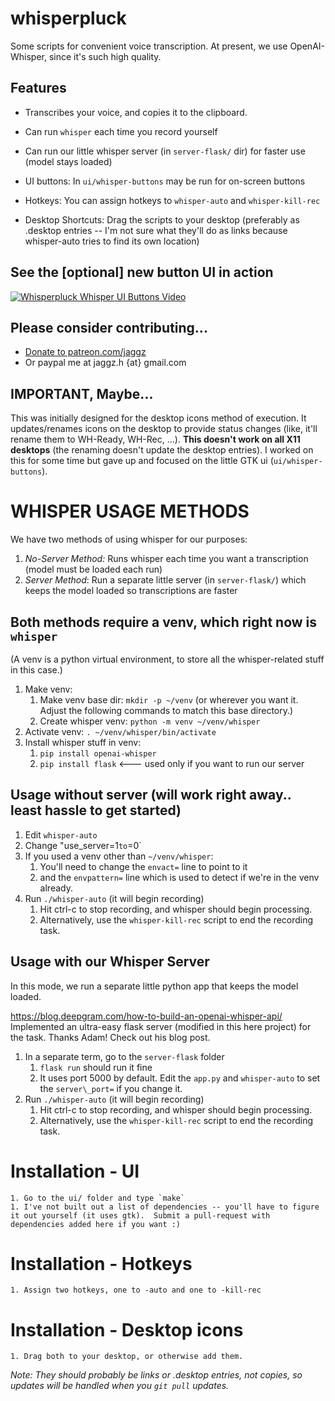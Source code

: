 # whisperpluck

Some scripts for convenient voice transcription. At present, we use OpenAI-Whisper, since it's such high quality.

## Features

* Transcribes your voice, and copies it to the clipboard.

* Can run `whisper` each time you record yourself
* Can run our little whisper server (in `server-flask/` dir) for faster use (model stays loaded)

* UI buttons: In `ui/whisper-buttons` may be run for on-screen buttons
* Hotkeys: You can assign hotkeys to `whisper-auto` and `whisper-kill-rec`
* Desktop Shortcuts: Drag the scripts to your desktop (preferably as .desktop entries -- I'm not sure what they'll do as links because whisper-auto tries to find its own location)

## See the [optional] new button UI in action

[![Whisperpluck Whisper UI Buttons Video](https://i.ytimg.com/vi/z5kiq3F-ros/maxresdefault.jpg)](https://www.youtube.com/watch?v=z5kiq3F-ros "Whisperpluck Whisper UI Buttons Video")

## Please consider contributing...

* [Donate to patreon.com/jaggz](https://patreon.com/jaggz)
* Or paypal me at jaggz.h {at} gmail.com

## IMPORTANT, Maybe...

This was initially designed for the desktop icons method of execution. It updates/renames icons on the desktop to provide status changes (like, it'll rename them to WH-Ready, WH-Rec, ...).  **This doesn't work on all X11 desktops** (the renaming doesn't update the desktop entries).  I worked on this for some time but gave up and focused on the little GTK ui (`ui/whisper-buttons`).

# WHISPER USAGE METHODS

We have two methods of using whisper for our purposes:

1. *No-Server Method:* Runs whisper each time you want a transcription (model must be loaded each run)
2. *Server Method*: Run a separate little server (in `server-flask/`) which keeps the model loaded so transcriptions are faster

## Both methods require a venv, which right now is `whisper`

(A venv is a python virtual environment, to store all the whisper-related stuff in this case.)

1. Make venv:
    1. Make venv base dir: `mkdir -p ~/venv` (or wherever you want it. Adjust the following commands to match this base directory.)
    1. Create whisper venv: `python -m venv ~/venv/whisper`
1. Activate venv: `. ~/venv/whisper/bin/activate`
1. Install whisper stuff in venv:
    1. `pip install openai-whisper`
    1. `pip install flask` <--- used only if you want to run our server

## Usage without server (will work right away.. least hassle to get started)

1. Edit `whisper-auto`
1. Change "use\_server=1` to `=0`
1. If you used a venv other than `~/venv/whisper`:
    1. You'll need to change the `envact=` line to point to it
    2. and the `envpattern=` line which is used to detect if we're in the venv already.
1. Run `./whisper-auto` (it will begin recording)
    1. Hit ctrl-c to stop recording, and whisper should begin processing.
    1. Alternatively, use the `whisper-kill-rec` script to end the recording task.

## Usage with our Whisper Server

In this mode, we run a separate little python app that keeps the model loaded.

https://blog.deepgram.com/how-to-build-an-openai-whisper-api/
Implemented an ultra-easy flask server (modified in this here project)
for the task.  Thanks Adam!  Check out his blog post.

1. In a separate term, go to the `server-flask` folder
    1. `flask run` should run it fine
    1. It uses port 5000 by default. Edit the `app.py` and `whisper-auto` to set the `server\_port=` if you change it.
1. Run `./whisper-auto` (it will begin recording)
    1. Hit ctrl-c to stop recording, and whisper should begin processing.
    1. Alternatively, use the `whisper-kill-rec` script to end the recording task.

# Installation - UI
    1. Go to the ui/ folder and type `make`
    1. I've not built out a list of dependencies -- you'll have to figure it out yourself (it uses gtk).  Submit a pull-request with dependencies added here if you want :)

# Installation - Hotkeys
    1. Assign two hotkeys, one to -auto and one to -kill-rec

# Installation - Desktop icons
    1. Drag both to your desktop, or otherwise add them.

*Note: They should probably be links or .desktop entries, not copies, so updates will be handled when you `git pull` updates.*

